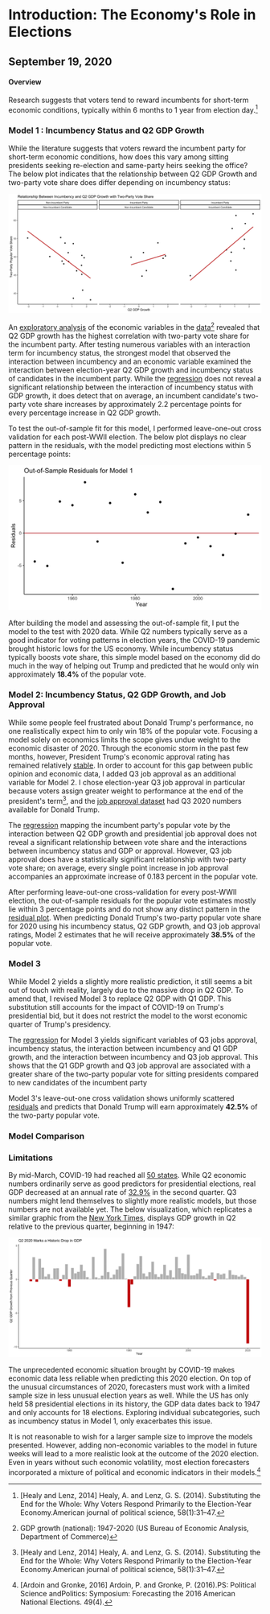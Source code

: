 # Introduction: The Economy's Role in Elections
## September 19, 2020

#### Overview

Research suggests that voters tend to reward incumbents for short-term economic conditions, typically within 6 months to 1 year from election day.[^1] 

### Model 1 : Incumbency Status and Q2 GDP Growth

While the literature suggests that voters reward the incumbent party for short-term economic conditions, how does this vary among sitting presidents seeking re-election and same-party heirs seeking the office? The below plot indicates that the relationship between Q2 GDP Growth and two-party vote share does differ depending on incumbency status:

![Figure 1](../figures/economy/inc_gdp_q2.jpg)

An [exploratory analysis](../figures/economy.ggpairs.jpeg) of the economic variables in the [data](../data/econ.csv)[^2] revealed that Q2 GDP growth has the highest correlation with two-party vote share for the incumbent party. After testing numerous variables with an interaction term for incumbency status, the strongest model that observed the interaction between incumbency and an economic variable examined the interaction between election-year Q2 GDP growth and incumbency status of candidates in the incumbent party. While the [regression](../figures/inc_gdp_reg.html) does not reveal a significant relationship between the interaction of incumbency status with GDP growth, it does detect that on average, an incumbent candidate's two-party vote share increases by approximately 2.2 percentage points for every percentage increase in Q2 GDP growth.

To test the out-of-sample fit for this model, I performed leave-one-out cross validation for each post-WWII election. The below plot displays no clear pattern in the residuals, with the model predicting most elections within 5 percentage points:

![Figure 2](../figures/economy/inc_gdp_resid.jpg)

After building the model and assessing the out-of-sample fit, I put the model to the test with 2020 data. While Q2 numbers typically serve as a good indicator for voting patterns in election years, the COVID-19 pandemic brought historic lows for the US economy. While incumbency status typically boosts vote share, this simple model based on the economy did do much in the way of helping out Trump and predicted that he would only win approximately **18.4%** of the popular vote.

### Model 2: Incumbency Status, Q2 GDP Growth, and Job Approval

While some people feel frustrated about Donald Trump's performance, no one realistically expect him to only win 18% of the popular vote. Focusing a model solely on economics limits the scope gives undue weight to the economic disaster of 2020. Through the economic storm in the past few months, however, President Trump's economic approval rating has remained relatively [stable](https://www.nytimes.com/2020/08/24/us/politics/trump-economy.html). In order to account for this gap between public opinion and economic data, I added Q3 job approval as an additional variable for Model 2. I chose election-year Q3 job approval in particular because voters assign greater weight to performance at the end of the president's term[^1], and the [job approval dataset](https://www.presidency.ucsb.edu/statistics/data/presidential-job-approval) had Q3 2020 numbers available for Donald Trump.

The [regression](../figures/economy/inc_gdp_approval.html) mapping the incumbent party's popular vote by the interaction between Q2 GDP growth and presidential job approval does not reveal a significant relationship between vote share and the interactions between incumbency status and GDP or approval. However, Q3 job approval does have a statistically significant relationship with two-party vote share; on average, every single point increase in job approval accompanies an approximate increase of 0.183 percent in the popular vote.

After performing leave-out-one cross-validation for every post-WWII election, the out-of-sample residuals for the popular vote estimates mostly lie within 3 percentage points and do not show any distinct pattern in the [residual plot](../figures/economy/inc_gdp_approval_resid.jpg). When predicting Donald Trump's two-party popular vote share for 2020 using his incumbency status, Q2 GDP growth, and Q3 job approval ratings, Model 2 estimates that he will receive approximately **38.5%** of the popular vote.

### Model 3

While Model 2 yields a slightly more realistic prediction, it still seems a bit out of touch with reality, largely due to the massive drop in Q2 GDP. To amend that, I revised Model 3 to replace Q2 GDP with Q1 GDP. This substitution still accounts for the impact of COVID-19 on Trump's presidential bid, but it does not restrict the model to the worst economic quarter of Trump's presidency.

The [regression](../figures/economy/inc_q1_gdp_approval.html) for Model 3 yields significant variables of Q3 jobs approval, incumbency status, the interaction between incumbency and Q1 GDP growth, and the interaction between incumbency and Q3 job approval. This shows that the Q1 GDP growth and Q3 job approval are associated with a greater share of the two-party popular vote for sitting presidents compared to new candidates of the incumbent party

Model 3's leave-out-one cross validation shows uniformly scattered [residuals](../figures/economy/inc_q1_gdp_approval_resid.jpg) and predicts that Donald Trump will earn approximately **42.5%** of the two-party popular vote.

### Model Comparison




### Limitations

By mid-March, COVID-19 had reached all [50 states](https://www.cdc.gov/mmwr/volumes/69/wr/mm6915e4.htm). While Q2 economic numbers ordinarily serve as good predictors for presidential elections, real GDP decreased at an annual rate of [32.9%](https://www.bea.gov/news/2020/gross-domestic-product-2nd-quarter-2020-advance-estimate-and-annual-update) in the second quarter. Q3 numbers might lend themselves to slightly more realistic models, but those numbers are not available yet. The below visualization, which replicates a similar graphic from the [New York Times](https://www.nytimes.com/2020/07/30/business/economy/q2-gdp-coronavirus-economy.html), displays GDP growth in Q2 relative to the previous quarter, beginning in 1947:

![Figure 2](../figures/economy/q2gdp.jpg)

The unprecedented economic situation brought by COVID-19 makes economic data less reliable when predicting this 2020 election. On top of the unusual circumstances of 2020, forecasters must work with a limited sample size in less unusual election years as well. While the US has only held 58 presidential elections in its history, the GDP data dates back to 1947 and only accounts for 18 elections. Exploring individual subcategories, such as incumbency status in Model 1, only exacerbates this issue.

It is not reasonable to wish for a larger sample size to improve the models presented. However, adding non-economic variables to the model in future weeks will lead to a more realistic look at the outcome of the 2020 election. Even in years without such economic volatility, most election forecasters incorporated a mixture of political and economic indicators in their models.[^3] 




[^1]: [Healy and Lenz, 2014] Healy, A. and Lenz, G. S. (2014). Substituting the End for the Whole: Why Voters Respond Primarily to the Election-Year Economy.American journal of political science, 58(1):31–47.

[^2]: GDP growth (national): 1947-2020 (US  Bureau  of Economic Analysis, Department of Commerce)

[^3]: [Ardoin and Gronke, 2016] Ardoin, P. and Gronke, P. (2016).PS: Political Science andPolitics: Symposium: Forecasting the 2016 American National Elections. 49(4).
